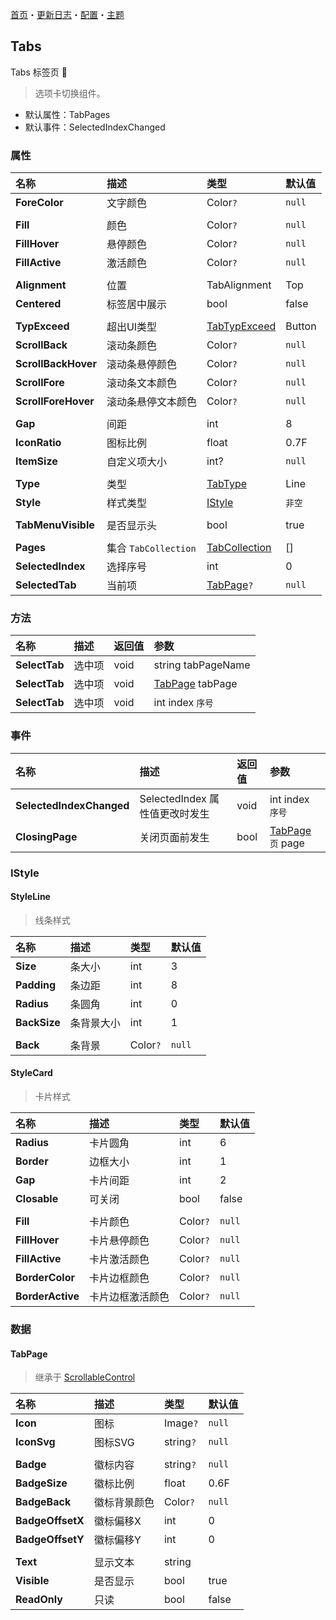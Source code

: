 ﻿[首页](../Home.md)・[更新日志](../UpdateLog.md)・[配置](../Config.md)・[主题](../Theme.md)

## Tabs

Tabs 标签页 👚

> 选项卡切换组件。

- 默认属性：TabPages
- 默认事件：SelectedIndexChanged

### 属性

名称 | 描述 | 类型 | 默认值 |
:--|:--|:--|:--|
**ForeColor** | 文字颜色 | Color`?` | `null` |
||||
**Fill** | 颜色 | Color`?` | `null` |
**FillHover** | 悬停颜色 | Color`?` | `null` |
**FillActive** | 激活颜色 | Color`?` | `null` |
||||
**Alignment** | 位置 | TabAlignment |Top|
**Centered** | 标签居中展示 | bool | false |
||||
**TypExceed** | 超出UI类型 | [TabTypExceed](Enum.md#tabtypexceed) | Button |
**ScrollBack** | 滚动条颜色 | Color`?` | `null` |
**ScrollBackHover** | 滚动条悬停颜色 | Color`?` | `null` |
**ScrollFore** | 滚动条文本颜色 | Color`?` | `null` |
**ScrollForeHover** | 滚动条悬停文本颜色 | Color`?` | `null` |
||||
**Gap** | 间距 | int | 8 |
**IconRatio** | 图标比例 | float | 0.7F |
**ItemSize** | 自定义项大小 | int? | `null` |
||||
**Type** | 类型 | [TabType](Enum.md#tabtype) | Line |
**Style** | 样式类型 | [IStyle](#istyle) | `非空` |
||||
**TabMenuVisible** | 是否显示头 | bool | true |
||||
**Pages** | 集合 `TabCollection` | [TabCollection](#tabpage) | [] |
**SelectedIndex** | 选择序号 | int | 0 |
**SelectedTab** | 当前项 | [TabPage](#tabpage)`?` |`null`|

### 方法

名称 | 描述 | 返回值 | 参数 |
:--|:--|:--|:--|
**SelectTab** | 选中项 | void | string tabPageName |
**SelectTab** | 选中项 | void | [TabPage](#tabpage) tabPage |
**SelectTab** | 选中项 | void | int index `序号` |

### 事件

名称 | 描述 | 返回值 | 参数 |
:--|:--|:--|:--|
**SelectedIndexChanged** | SelectedIndex 属性值更改时发生 | void | int index `序号` |
**ClosingPage** | 关闭页面前发生 | bool | [TabPage](#tabpage) `页` page |

### IStyle

#### StyleLine

> 线条样式

名称 | 描述 | 类型 | 默认值 |
:--|:--|:--|:--|
**Size** | 条大小 | int | 3 |
**Padding** | 条边距 | int | 8 |
**Radius** | 条圆角 | int | 0 |
**BackSize** | 条背景大小 | int | 1 |
||||
**Back** | 条背景 | Color`?` | `null` |

#### StyleCard

> 卡片样式

名称 | 描述 | 类型 | 默认值 |
:--|:--|:--|:--|
**Radius** | 卡片圆角 | int | 6 |
**Border** | 边框大小 | int | 1 |
**Gap** | 卡片间距 | int | 2 |
**Closable** | 可关闭 | bool | false |
||||
**Fill** | 卡片颜色 | Color`?` | `null` |
**FillHover** | 卡片悬停颜色 | Color`?` | `null` |
**FillActive** | 卡片激活颜色 | Color`?` | `null` |
**BorderColor** | 卡片边框颜色 | Color`?` | `null` |
**BorderActive** | 卡片边框激活颜色 | Color`?` | `null` |



### 数据

#### TabPage

> 继承于 [ScrollableControl](https://github.com/dotnet/winforms/blob/main/src/System.Windows.Forms/System/Windows/Forms/Scrolling/ScrollableControl.cs)

名称 | 描述 | 类型 | 默认值 |
:--|:--|:--|:--|
**Icon** | 图标 | Image`?` | `null` |
**IconSvg** | 图标SVG | string`?` | `null` |
||||
**Badge** | 徽标内容 | string`?` | `null` |
**BadgeSize** | 徽标比例 | float | 0.6F |
**BadgeBack** | 徽标背景颜色 | Color`?` | `null` |
**BadgeOffsetX** | 徽标偏移X | int | 0 |
**BadgeOffsetY** | 徽标偏移Y | int | 0 |
||||
**Text** | 显示文本 | string ||
**Visible** | 是否显示 | bool | true |
**ReadOnly** | 只读 | bool | false |
